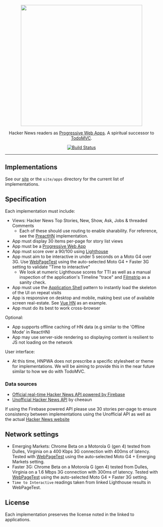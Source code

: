 <p align="center">
  <a href="https://hnpwa.com/">
    <img src='https://raw.githubusercontent.com/tastejs/hacker-news-pwas/b3f3d40b9e4bd385dbb973d238ce207aed1f60eb/media/logo.png' width='400px'/>
  </a>
</p>

<p align="center">
  Hacker News readers as  <a href="https://g.co/ProgressiveWebApps">Progressive Web Apps</a>. A spiritual successor to <a href="https://github.com/tastejs/todomvc">TodoMVC</a>.
</p>

<p align="center">
  <a href="https://travis-ci.org/tastejs/hacker-news-pwas"><img alt="Build Status" src="https://travis-ci.org/tastejs/hacker-news-pwas.svg?branch=master"></a>
</p>

---

## Implementations

See our [site](https://hnpwa.com/) or the `site/apps` directory for the current
list of implementations. 

## Specification

Each implementation must include:

* Views: Hacker News Top Stories, New, Show, Ask, Jobs & threaded Comments
  * Each of these should use routing to enable sharability. For reference, see the [PreactHN](https://hn.kristoferbaxter.com/) implementation.
* App must display 30 items per-page for story list views
* App must be a [Progressive Web App](https://g.co/ProgressiveWebApps)
* App must score over a 90/100 using [Lighthouse](https://github.com/GoogleChrome/lighthouse)
* App must aim to be interactive in under 5 seconds on a Moto G4 over 3G. Use [WebPageTest](https://www.webpagetest.org/easy) using the auto-selected Moto G4 + Faster 3G setting to validate "Time to interactive"
  * We look at numeric Lighthouse scores for TTI as well as a manual inspection of the application's Timeline "trace" and [Filmstrip](https://www.webpagetest.org/video/compare.php?tests=170514_00_bb389f33405b558ea644b37f565c8a56-r:1-c:0) as a sanity check.
* App must use the [Application Shell](https://developers.google.com/web/fundamentals/architecture/app-shell) pattern to instantly load the skeleton of the UI on repeat visits
* App is responsive on desktop and mobile, making best use of available screen real-estate. See [Vue HN](https://vue-hn.now.sh/top) as an example.
* App must do its best to work cross-browser

Optional:

* App supports offline caching of HN data (e.g similar to the 'Offline Mode' in ReactHN)
* App may use server-side rendering so displaying content is resilient to JS not loading on the network

User interface:

* At this time, HNPWA does not prescribe a specific stylesheet or theme for implementations. We will be aiming to provide this in the near future similar to how we do with TodoMVC.

### Data sources

* [Official real-time Hacker News API powered by Firebase](https://github.com/HackerNews/API)
* [Unofficial Hacker News API](https://github.com/cheeaun/node-hnapi) by cheeaun

If using the Firebase powered API please use 30 stories per-page to ensure consistency between implementations using the Unofficial API as well as the actual [Hacker News website](https://news.ycombinator.com/)

## Network settings

* Emerging Markets: Chrome Beta on a Motorola G (gen 4) tested from Dulles, Virginia on a 400 Kbps 3G connection with 400ms of latency. Tested with [WebPageTest](https://www.webpagetest.org/easy) using the auto-selected Moto G4 + Emerging Markets setting.
* Faster 3G: Chrome Beta on a Motorola G (gen 4) tested from Dulles, Virginia on a 1.6 Mbps 3G connection with 300ms of latency. Tested with [WebPageTest](https://www.webpagetest.org/easy) using the auto-selected Moto G4 + Faster 3G setting.
* `Time to Interactive` readings taken from linked Lighthouse results in WebPageTest.

## License

Each implementation preserves the license noted in the linked to applications.
